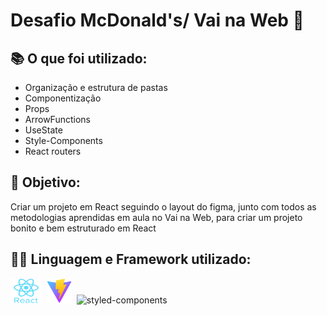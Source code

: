 # Desafio McDonald's/ Vai na Web 🚀

## 📚 O que foi utilizado:
- Organização e estrutura de pastas
- Componentização
- Props
- ArrowFunctions
- UseState
- Style-Components
- React routers

## 📌 Objetivo:
Criar um projeto em React seguindo o layout do figma, junto com todos as metodologias aprendidas em aula no Vai na Web, para criar um projeto bonito e bem estruturado em React

## 👨‍💻 Linguagem  e Framework utilizado:
<div>
  <img src="https://github.com/devicons/devicon/blob/master/icons/react/react-original-wordmark.svg" title="React" alt="React" width="50" height="40"/>&nbsp;
  <img src="https://github.com/devicons/devicon/blob/master/icons/vitejs/vitejs-original.svg" title="Vitejs" alt="Vitejs" width="40" height="40"/>&nbsp;
  <img alt="styled-components" src="https://raw.githubusercontent.com/styled-components/brand/master/styled-components.png" width="40" height="40" />&nbsp;
</div>
